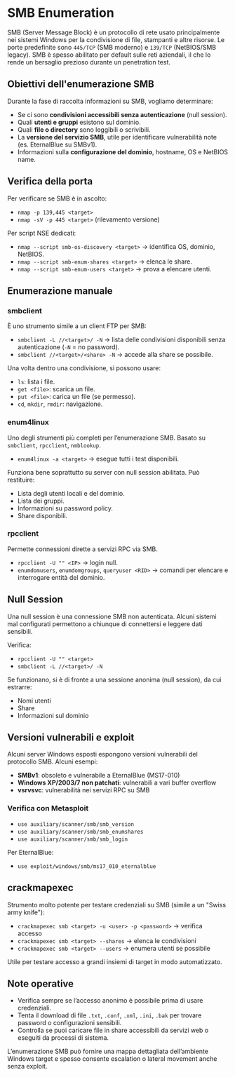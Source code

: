 # SMB Enumeration

SMB (Server Message Block) è un protocollo di rete usato principalmente nei sistemi Windows per la condivisione di file, stampanti e altre risorse. Le porte predefinite sono `445/TCP` (SMB moderno) e `139/TCP` (NetBIOS/SMB legacy). SMB è spesso abilitato per default sulle reti aziendali, il che lo rende un bersaglio prezioso durante un penetration test.

## Obiettivi dell'enumerazione SMB

Durante la fase di raccolta informazioni su SMB, vogliamo determinare:

- Se ci sono **condivisioni accessibili senza autenticazione** (null session).
- Quali **utenti e gruppi** esistono sul dominio.
- Quali **file o directory** sono leggibili o scrivibili.
- La **versione del servizio SMB**, utile per identificare vulnerabilità note (es. EternalBlue su SMBv1).
- Informazioni sulla **configurazione del dominio**, hostname, OS e NetBIOS name.

## Verifica della porta

Per verificare se SMB è in ascolto:

- `nmap -p 139,445 <target>`
- `nmap -sV -p 445 <target>` (rilevamento versione)

Per script NSE dedicati:

- `nmap --script smb-os-discovery <target>` → identifica OS, dominio, NetBIOS.
- `nmap --script smb-enum-shares <target>` → elenca le share.
- `nmap --script smb-enum-users <target>` → prova a elencare utenti.

## Enumerazione manuale

### smbclient

È uno strumento simile a un client FTP per SMB:

- `smbclient -L //<target>/ -N` → lista delle condivisioni disponibili senza autenticazione (`-N` = no password).
- `smbclient //<target>/<share> -N` → accede alla share se possibile.

Una volta dentro una condivisione, si possono usare:

- `ls`: lista i file.
- `get <file>`: scarica un file.
- `put <file>`: carica un file (se permesso).
- `cd`, `mkdir`, `rmdir`: navigazione.

### enum4linux

Uno degli strumenti più completi per l’enumerazione SMB. Basato su `smbclient`, `rpcclient`, `nmblookup`.

- `enum4linux -a <target>` → esegue tutti i test disponibili.

Funziona bene soprattutto su server con null session abilitata. Può restituire:

- Lista degli utenti locali e del dominio.
- Lista dei gruppi.
- Informazioni su password policy.
- Share disponibili.

### rpcclient

Permette connessioni dirette a servizi RPC via SMB.

- `rpcclient -U "" <IP>` → login null.
- `enumdomusers`, `enumdomgroups`, `queryuser <RID>` → comandi per elencare e interrogare entità del dominio.

## Null Session

Una null session è una connessione SMB non autenticata. Alcuni sistemi mal configurati permettono a chiunque di connettersi e leggere dati sensibili.

Verifica:

- `rpcclient -U "" <target>`
- `smbclient -L //<target>/ -N`

Se funzionano, si è di fronte a una sessione anonima (null session), da cui estrarre:

- Nomi utenti
- Share
- Informazioni sul dominio

## Versioni vulnerabili e exploit

Alcuni server Windows esposti espongono versioni vulnerabili del protocollo SMB. Alcuni esempi:

- **SMBv1**: obsoleto e vulnerabile a EternalBlue (MS17-010)
- **Windows XP/2003/7 non patchati**: vulnerabili a vari buffer overflow
- **vsrvsvc**: vulnerabilità nei servizi RPC su SMB

### Verifica con Metasploit

- `use auxiliary/scanner/smb/smb_version`
- `use auxiliary/scanner/smb/smb_enumshares`
- `use auxiliary/scanner/smb/smb_login`

Per EternalBlue:

- `use exploit/windows/smb/ms17_010_eternalblue`

## crackmapexec

Strumento molto potente per testare credenziali su SMB (simile a un "Swiss army knife"):

- `crackmapexec smb <target> -u <user> -p <password>` → verifica accesso
- `crackmapexec smb <target> --shares` → elenca le condivisioni
- `crackmapexec smb <target> --users` → enumera utenti se possibile

Utile per testare accesso a grandi insiemi di target in modo automatizzato.

## Note operative

- Verifica sempre se l’accesso anonimo è possibile prima di usare credenziali.
- Tenta il download di file `.txt`, `.conf`, `.xml`, `.ini`, `.bak` per trovare password o configurazioni sensibili.
- Controlla se puoi caricare file in share accessibili da servizi web o eseguiti da processi di sistema.

L’enumerazione SMB può fornire una mappa dettagliata dell’ambiente Windows target e spesso consente escalation o lateral movement anche senza exploit.
